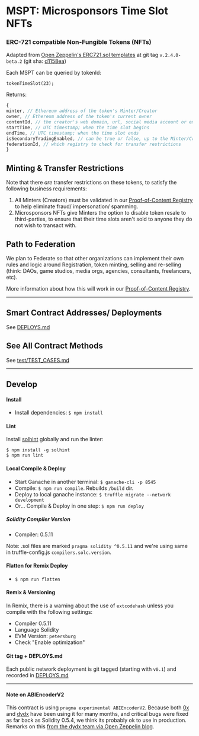 # MSPT: Microsponsors Time Slot NFTs
### ERC-721 compatible Non-Fungible Tokens (NFTs)

Adapted from [Open Zeppelin's ERC721.sol templates](https://github.com/OpenZeppelin/openzeppelin-contracts/blob/master/contracts/token/ERC721) at git tag `v.2.4.0-beta.2` (git sha: [d1158ea](https://github.com/OpenZeppelin/openzeppelin-contracts/commit/d1158ea68c597075a5aec4a77a9c16f061beffd3))

Each MSPT can be queried by tokenId:
```
tokenTimeSlot(23);
```
Returns:
```javascript
{
minter, // Ethereum address of the token's Minter/Creator
owner, // Ethereum address of the token's current owner
contentId, // the creator's web domain, url, social media account or email
startTime, // UTC timestamp; when the time slot begins
endTime, // UTC timestamp; when the time slot ends
isSecondaryTradingEnabled, // can be true or false, up to the Minter/Creator
federationId, // which registry to check for transfer restrictions
}
```

## Minting & Transfer Restrictions
Note that there *are* transfer restrictions on these tokens, to satisfy the following business requirements:

1. All Minters (Creators) must be validated in our [Proof-of-Content Registry](https://github.com/microsponsors/registry-contract) to help eliminate fraud/ impersonation/ spamming.
2. Microsponsors NFTs give Minters the option to disable token resale to third-parties, to ensure that their time slots aren't sold to anyone they do not wish to transact with.

## Path to Federation

We plan to Federate so that other organizations can implement their own rules and logic around Registration, token minting, selling and re-selling (think: DAOs, game studios, media orgs, agencies, consultants, freelancers, etc).

More information about how this will work in our [Proof-of-Content Registry](https://github.com/microsponsors/registry-contract).

---

## Smart Contract Addresses/ Deployments
See [DEPLOYS.md](DEPLOYS.md)

## See All Contract Methods
See [test/TEST_CASES.md](test/TEST_CASES.md)

---

## Develop

#### Install
* Install dependencies: `$ npm install`

#### Lint
Install [solhint](https://www.npmjs.com/package/solhint) globally and run the linter:
```
$ npm install -g solhint
$ npm run lint
```

#### Local Compile & Deploy
* Start Ganache in another terminal: `$ ganache-cli -p 8545`
* Compile: `$ npm run compile`. Rebuilds `/build` dir.
* Deploy to local ganache instance: `$ truffle migrate --network development `
* Or... Compile & Deploy in one step: `$ npm run deploy`

##### Solidity Compiler Version
* Compiler: 0.5.11

Note: .sol files are marked `pragma solidity ^0.5.11` and we're using same in truffle-config.js `compilers.solc.version`.

#### Flatten for Remix Deploy
* `$ npm run flatten`

#### Remix & Versioning
In Remix, there is a warning about the use of `extcodehash` unless you compile with the following settings:

* Compiler 0.5.11
* Language Solidity
* EVM Version: `petersburg`
* Check "Enable optimization"

#### Git tag + DEPLOYS.md
Each public network deployment is git tagged (starting with `v0.1`) and recorded in [DEPLOYS.md](DEPLOYS.md)

---

#### Note on ABIEncoderV2
This contract is using `pragma experimental ABIEncoderV2`. Because both [0x](https://0x.org) and [dydx](https://dydx.exchange/) have been using it for many months, and critical bugs were fixed as far back as Solidity 0.5.4, we think its probably ok to use in production. Remarks on this [from the dydx team via Open Zeppelin blog](https://blog.openzeppelin.com/solo-margin-protocol-audit-30ac2aaf6b10/).

